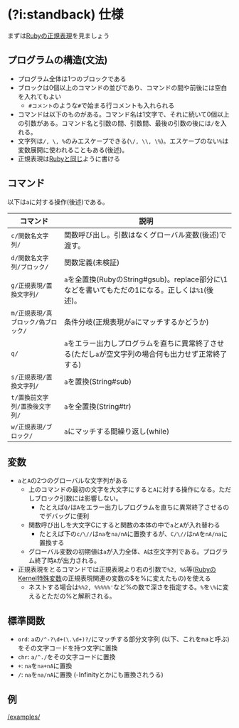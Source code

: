 # (?i:standback) 仕様

まずは[Rubyの正規表現](https://docs.ruby-lang.org/ja/latest/doc/spec=2fregexp.html)を見ましょう

## プログラムの構造(文法)
* プログラム全体は1つのブロックである
* ブロックは0個以上のコマンドの並びであり、コマンドの間や前後には空白を入れてもよい
  * `#コメント`のような`#`で始まる行コメントも入れられる
* コマンドは以下のものがある。コマンド名は1文字で、それに続いて0個以上の引数がある。コマンド名と引数の間、引数間、最後の引数の後には`/`を入れる。
* 文字列は`/, \, %`のみエスケープできる(`\/, \\, \%`)。エスケープのない`%`は変数展開に使われることもある(後述)。
* 正規表現は[Rubyと同じ](https://docs.ruby-lang.org/ja/latest/doc/spec=2fregexp.html)ように書ける

## コマンド
以下は`a`に対する操作(後述)である。

| コマンド | 説明 |
| --- | --- |
| `c/関数名文字列/` | 関数呼び出し。引数はなくグローバル変数(後述)で渡す。 |
| `d/関数名文字列/ブロック/` | 関数定義(未検証) |
| `g/正規表現/置換文字列/` | `a`を全置換(RubyのString#gsub)。replace部分に\1などを書いてもただの1になる。正しくは`%1`(後述)。 |
| `m/正規表現/真ブロック/偽ブロック/` | 条件分岐(正規表現がaにマッチするかどうか) |
| `q/` | `a`をエラー出力しプログラムを直ちに異常終了させる(ただし`a`が空文字列の場合何も出力せず正常終了する) |
| `s/正規表現/置換文字列/` | `a`を置換(String#sub) |
| `t/置換前文字列/置換後文字列/` | `a`を全置換(String#tr) |
| `w/正規表現/ブロック/` | `a`にマッチする間繰り返し(while) |

## 変数
* `a`と`A`の2つのグローバルな文字列がある
  * 上のコマンドの最初の文字を大文字にすると`A`に対する操作になる。ただしブロック引数には影響しない。
    * たとえば`Q/`は`A`をエラー出力しプログラムを直ちに異常終了させるのでデバッグに便利
  * 関数呼び出しを大文字Cにすると関数の本体の中で`a`と`A`が入れ替わる
    * たとえば下の`c/\//`は`na`を`na/nA`に置換するが、`C/\//`は`nA`を`nA/na`に置換する
  * グローバル変数の初期値は`a`が入力全体、`A`は空文字列である。プログラム終了時`A`が出力される。
* 正規表現をとるコマンドでは正規表現より右の引数で`%2, %&`等([RubyのKernel特殊変数](https://docs.ruby-lang.org/ja/latest/class/Kernel.html)の正規表現関連の変数の$を%に変えたもの)を使える
  * ネストする場合は`%%2, %%%%%'`など%の数で深さを指定する。`%`を`\%`に変えるとただの%と解釈される。

## 標準関数
* `ord`: `a`の`/^-?\d+(\.\d+)?/`にマッチする部分文字列 (以下、これをnaと呼ぶ) をその文字コードを持つ文字に置換
* `chr`: `a/^./`をその文字コードに置換
* `+`: `na`を`na+nA`に置換
* `/`: `na`を`na/nA`に置換 (-Infinityとかにも置換されうる)

## 例
[/examples/](examples)

